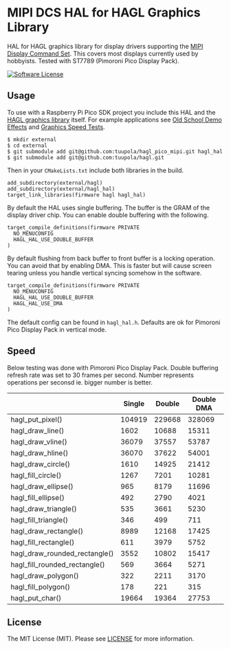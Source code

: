 # MIPI DCS HAL for HAGL Graphics Library

HAL for HAGL graphics library for display drivers supporting the [MIPI Display Command Set](https://www.mipi.org/specifications/display-command-set). This covers most displays currently used by hobbyists. Tested with ST7789 (Pimoroni Pico Display Pack).

[![Software License](https://img.shields.io/badge/license-MIT-brightgreen.svg?style=flat-square)](LICENSE.md)

## Usage

To use with a Raspberry Pi Pico SDK project you include this HAL and the [HAGL graphics library](https://github.com/tuupola/hagl) itself. For example applications see [Old School Demo Effects](https://github.com/tuupola/pico_effects) and [Graphics Speed Tests](https://github.com/tuupola/pico_effects).

```
$ mkdir external
$ cd external
$ git submodule add git@github.com:tuupola/hagl_pico_mipi.git hagl_hal
$ git submodule add git@github.com:tuupola/hagl.git
```

Then in your `CMakeLists.txt` include both libraries in the build.

```
add_subdirectory(external/hagl)
add_subdirectory(external/hagl_hal)
target_link_libraries(firmware hagl hagl_hal)

```

By default the HAL uses single buffering. The buffer is the GRAM of the display driver chip. You can enable double buffering with the following.

```
target_compile_definitions(firmware PRIVATE
  NO_MENUCONFIG
  HAGL_HAL_USE_DOUBLE_BUFFER
)
```

By default flushing from back buffer to front buffer is a locking operation. You can avoid that by enabling DMA. This is faster but will cause screen tearing unless you handle vertical syncing somehow in the software.

```
target_compile_definitions(firmware PRIVATE
  NO_MENUCONFIG
  HAGL_HAL_USE_DOUBLE_BUFFER
  HAGL_HAL_USE_DMA
)
```

The default config can be found in `hagl_hal.h`. Defaults are ok for Pimoroni Pico Display Pack in vertical mode.

## Speed

Below testing was done with Pimoroni Pico Display Pack. Double buffering refresh rate was set to 30 frames per second. Number represents operations per seconsd ie. bigger number is better.

|                               | Single | Double    | Double DMA |
|-------------------------------|--------|-----------|------------|
| hagl_put_pixel()              | 104919 |    229668 |     328069 |
| hagl_draw_line()              |   1602 |     10688 |      15311 |
| hagl_draw_vline()             |  36079 |     37557 |      53787 |
| hagl_draw_hline()             |  36070 |     37622 |      54001 |
| hagl_draw_circle()            |   1610 |     14925 |      21412 |
| hagl_fill_circle()            |   1267 |      7201 |      10281 |
| hagl_draw_ellipse()           |    965 |      8179 |      11696 |
| hagl_fill_ellipse()           |    492 |      2790 |       4021 |
| hagl_draw_triangle()          |    535 |      3661 |       5230 |
| hagl_fill_triangle()          |    346 |       499 |        711 |
| hagl_draw_rectangle()         |   8989 |     12168 |      17425 |
| hagl_fill_rectangle()         |    611 |      3979 |       5752 |
| hagl_draw_rounded_rectangle() |   3552 |     10802 |      15417 |
| hagl_fill_rounded_rectangle() |    569 |      3664 |       5271 |
| hagl_draw_polygon()           |    322 |      2211 |       3170 |
| hagl_fill_polygon()           |    178 |       221 |        315 |
| hagl_put_char()               |  19664 |     19364 |      27753 |

## License

The MIT License (MIT). Please see [LICENSE](LICENSE) for more information.
